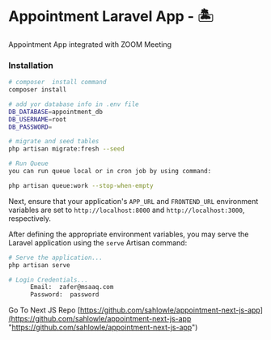 # Appointment Laravel App  - 🏝️

Appointment App integrated with ZOOM Meeting

### Installation



```bash
# composer  install command
composer install

# add yor database info in .env file
DB_DATABASE=appointment_db
DB_USERNAME=root
DB_PASSWORD=

# migrate and seed tables
php artisan migrate:fresh --seed

# Run Queue
you can run queue local or in cron job by using command:

php artisan queue:work --stop-when-empty

```

Next, ensure that your application's `APP_URL` and `FRONTEND_URL` environment variables are set to `http://localhost:8000` and `http://localhost:3000`, respectively.

After defining the appropriate environment variables, you may serve the Laravel application using the `serve` Artisan command:

```bash
# Serve the application...
php artisan serve

# Login Credentials...
      Email:  zafer@msaaq.com
      Password:  password

```
Go To Next JS Repo 
[https://github.com/sahlowle/appointment-next-js-app](https://github.com/sahlowle/appointment-next-js-app "https://github.com/sahlowle/appointment-next-js-app")